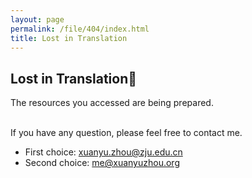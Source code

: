 ```yaml
---
layout: page
permalink: /file/404/index.html
title: Lost in Translation
---
```


## Lost in Translation🍺

The resources you accessed are being prepared.

<br>If you have any question, please feel free to contact me.

- First choice: xuanyu.zhou@zju.edu.cn
- Second choice: me@xuanyuzhou.org


<br>
